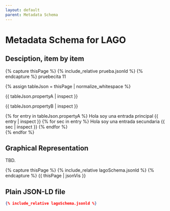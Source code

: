 ```yaml
---
layout: default
parent: Metadata Schema
---
```


# Metadata Schema for LAGO


## Desciption, item by item


{% capture thisPage %}
    {% include_relative prueba.jsonld %}
{% endcapture %}
pruebecita 11

{% assign tableJson =  thisPage | normalize_whitespace %}

{{ tableJson.propertyA | inspect }}

{{ tableJson.propertyB | inspect }}

{% for entry in tableJson.propertyA %}
    Hola soy una entrada principal
    {{ entry | inspect }} 
    {% for sec in entry %}
        Hola soy una entrada secundaria
        {{ sec | inspect }}
    {% endfor %}    
{% endfor %}



## Graphical Representation

TBD.

{% capture thisPage %}
    {% include_relative lagoSchema.jsonld %}
{% endcapture %}
{{ thisPage | jsonVis }}


## Plain JSON-LD file

```json
{% include_relative lagoSchema.jsonld %}
```

